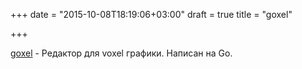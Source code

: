 +++
date = "2015-10-08T18:19:06+03:00"
draft = true
title = "goxel"

+++

<p><a href="https://github.com/guillaumechereau/goxel">goxel</a>&nbsp;- Редактор для&nbsp;voxel графики. Написан на Go.</p>


